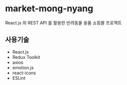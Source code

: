 # market-mong-nyang

React.js 와 REST API 를 활용한 반려동물 용품 쇼핑몰 프로젝트

## 사용기술

- React.js
- Redux Toolkit
- axios
- emotion.js
- react-icons
- ESLint
